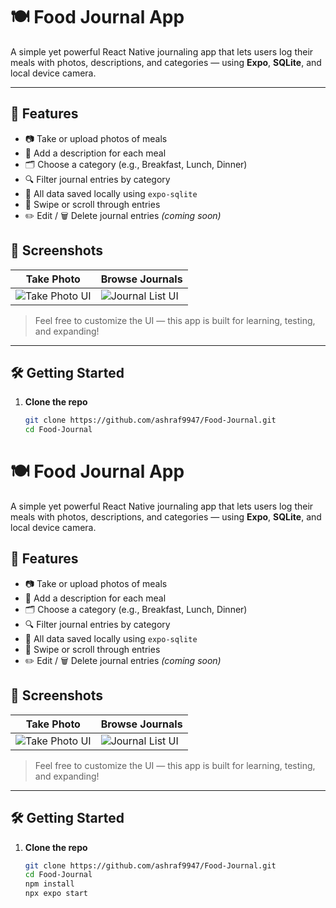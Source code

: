 # 🍽️ Food Journal App

A simple yet powerful React Native journaling app that lets users log their meals with photos, descriptions, and categories — using **Expo**, **SQLite**, and local device camera.

---

## 📸 Features

- 📷 Take or upload photos of meals
- 📝 Add a description for each meal
- 🗂️ Choose a category (e.g., Breakfast, Lunch, Dinner)
- 🔍 Filter journal entries by category
- 💾 All data saved locally using `expo-sqlite`
- 🔄 Swipe or scroll through entries
- ✏️ Edit / 🗑️ Delete journal entries *(coming soon)*


## 📱 Screenshots

| Take Photo | Browse Journals |
|------------|-----------------|
| ![Take Photo UI](./screenshots/take_photo.png) | ![Journal List UI](./screenshots/journal_list.png) |

> Feel free to customize the UI — this app is built for learning, testing, and expanding!

---

## 🛠️ Getting Started

1. **Clone the repo**
   ```bash
   git clone https://github.com/ashraf9947/Food-Journal.git
   cd Food-Journal
# 🍽️ Food Journal App

A simple yet powerful React Native journaling app that lets users log their meals with photos, descriptions, and categories — using **Expo**, **SQLite**, and local device camera.

## 📸 Features

- 📷 Take or upload photos of meals
- 📝 Add a description for each meal
- 🗂️ Choose a category (e.g., Breakfast, Lunch, Dinner)
- 🔍 Filter journal entries by category
- 💾 All data saved locally using `expo-sqlite`
- 🔄 Swipe or scroll through entries
- ✏️ Edit / 🗑️ Delete journal entries *(coming soon)*

## 📱 Screenshots

| Take Photo | Browse Journals |
|------------|-----------------|
| ![Take Photo UI](./screenshots/take_photo.png) | ![Journal List UI](./screenshots/journal_list.png) |

> Feel free to customize the UI — this app is built for learning, testing, and expanding!

---

## 🛠️ Getting Started

1. **Clone the repo**
   ```bash
   git clone https://github.com/ashraf9947/Food-Journal.git
   cd Food-Journal
   npm install
   npx expo start




  
